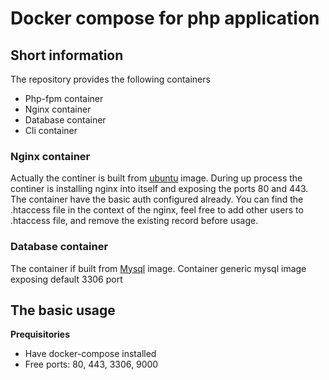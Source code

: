 <h1> Docker compose for php application </h1>
<h2>Short information</h2>
<span> The repository provides the following containers </span>
<ul> 
  <li>Php-fpm container</li>
  <li>Nginx container</li>
  <li>Database container</li>
  <li>Cli container</li>
</ul>

<h3>Nginx container</h3>
<p>
Actually the continer is built from <a href="https://github.com/dockerfile/ubuntu">ubuntu</a> image. During up process the continer is installing nginx into itself and exposing the ports 80 and 443.
 The container have the basic auth configured already. You can find the .htaccess file in the context of the nginx, feel free to add other users to .htaccess file, and remove the existing record before usage.
</p>

<h3>Database container</h3>
<p>The container if built from <a href="https://github.com/dockerfile/mysql">Mysql</a> image. 
Container generic mysql image exposing default 3306 port</p>


<h2> The basic usage</h2>
<strong>Prequisitories</strong><br/>
<ul>
  <li>Have docker-compose installed</li>
  <li>Free ports: 80, 443, 3306, 9000 </li>
</ul>
